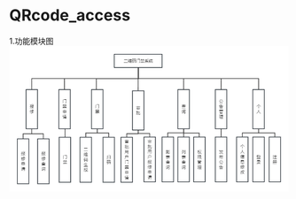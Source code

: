 # QRcode_access
1.功能模块图
![image](https://github.com/qq1270735037/QRcode_access/blob/main/img/%E7%B3%BB%E7%BB%9F%E5%8A%9F%E8%83%BD%E6%A8%A1%E5%9D%97%E5%9B%BE.png)
